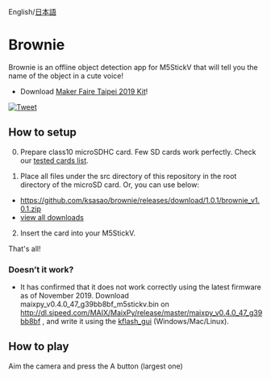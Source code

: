 English/[日本語](README.ja.md)
# Brownie
Brownie is an offline object detection app for M5StickV that will tell you the name of the object in a cute voice!

- Download [Maker Faire Taipei 2019 Kit](https://github.com/ksasao/brownie/releases/tag/v2.0)!

[![Tweet](https://user-images.githubusercontent.com/179872/61575967-48284000-ab0e-11e9-9309-c4792fd5a473.png)](https://twitter.com/ksasao/status/1151984910703288321)

## How to setup
0. Prepare class10 microSDHC card. Few SD cards work perfectly. Check our [tested cards list](https://docs.google.com/spreadsheets/d/10Vv8ZQkbXX59aT_GkoolTMHf83zroIT21uNjvQMaGng/edit#gid=0). 

1. Place all files under the src directory of this repository in the root directory of the microSD card.
Or, you can use below:

- https://github.com/ksasao/brownie/releases/download/1.0.1/brownie_v1.0.1.zip
- [view all downloads](https://github.com/ksasao/brownie/releases)

2. Insert the card into your M5StickV.

That's all!

### Doesn’t it work?
- It has confirmed that it does not work correctly using the latest firmware as of November 2019. Download maixpy_v0.4.0_47_g39bb8bf_m5stickv.bin on http://dl.sipeed.com/MAIX/MaixPy/release/master/maixpy_v0.4.0_47_g39bb8bf , and write it using the [
kflash_gui](https://github.com/sipeed/kflash_gui) (Windows/Mac/Linux).

## How to play
Aim the camera and press the A button (largest one)
